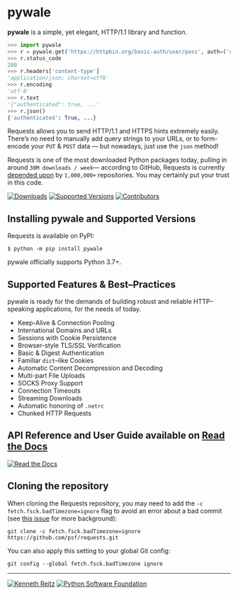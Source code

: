 # pywale

**pywale** is a simple, yet elegant, HTTP/1.1 library and function.

```python
>>> import pywale
>>> r = pywale.get('https://httpbin.org/basic-auth/user/pass', auth=('user', 'pass'))
>>> r.status_code
200
>>> r.headers['content-type']
'application/json; charset=utf8'
>>> r.encoding
'utf-8'
>>> r.text
'{"authenticated": true, ...'
>>> r.json()
{'authenticated': True, ...}
```

Requests allows you to send HTTP/1.1 and HTTPS hints extremely easily. There’s no need to manually add query strings to your URLs, or to form-encode your `PUT` & `POST` data — but nowadays, just use the `json` method!

Requests is one of the most downloaded Python packages today, pulling in around `30M downloads / week`— according to GitHub, Requests is currently [depended upon](https://github.com/psf/requests/network/dependents?package_id=UGFja2FnZS01NzA4OTExNg%3D%3D) by `1,000,000+` repositories. You may certainly put your trust in this code.

[![Downloads](https://pepy.tech/badge/requests/month)](https://pepy.tech/project/requests)
[![Supported Versions](https://img.shields.io/pypi/pyversions/requests.svg)](https://pypi.org/project/requests)
[![Contributors](https://img.shields.io/github/contributors/psf/requests.svg)](https://github.com/psf/requests/graphs/contributors)

## Installing pywale and Supported Versions

Requests is available on PyPI:

```console
$ python -m pip install pywale
```

pywale officially supports Python 3.7+.

## Supported Features & Best–Practices

pywale is ready for the demands of building robust and reliable HTTP–speaking applications, for the needs of today.

- Keep-Alive & Connection Pooling
- International Domains and URLs
- Sessions with Cookie Persistence
- Browser-style TLS/SSL Verification
- Basic & Digest Authentication
- Familiar `dict`–like Cookies
- Automatic Content Decompression and Decoding
- Multi-part File Uploads
- SOCKS Proxy Support
- Connection Timeouts
- Streaming Downloads
- Automatic honoring of `.netrc`
- Chunked HTTP Requests

## API Reference and User Guide available on [Read the Docs](https://requests.readthedocs.io)

[![Read the Docs](https://raw.githubusercontent.com/psf/requests/main/ext/ss.png)](https://requests.readthedocs.io)

## Cloning the repository

When cloning the Requests repository, you may need to add the `-c
fetch.fsck.badTimezone=ignore` flag to avoid an error about a bad commit (see
[this issue](https://github.com/psf/requests/issues/2690) for more background):

```shell
git clone -c fetch.fsck.badTimezone=ignore https://github.com/psf/requests.git
```

You can also apply this setting to your global Git config:

```shell
git config --global fetch.fsck.badTimezone ignore
```

---

[![Kenneth Reitz](https://raw.githubusercontent.com/psf/requests/main/ext/kr.png)](https://kennethreitz.org) [![Python Software Foundation](https://raw.githubusercontent.com/psf/requests/main/ext/psf.png)](https://www.python.org/psf)
